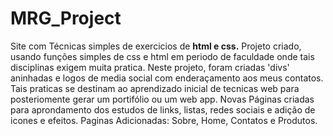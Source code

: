 # MRG_Project
Site com Técnicas simples de exercicios de **html e css.**
Projeto criado, usando funções simples de css e html em periodo de faculdade onde tais disciplinas exigem muita pratica.
Neste projeto, foram criadas 'divs' aninhadas e logos de media social com enderaçamento aos meus contatos. 
Tais praticas se destinam ao aprendizado inicial de tecnicas web para posteriomente gerar um portifólio ou um web app.
Novas Páginas criadas para aprondamento dos estudos de links, listas, redes sociais e adição de icones e efeitos.
Paginas Adicionadas: Sobre, Home, Contatos e Produtos.
